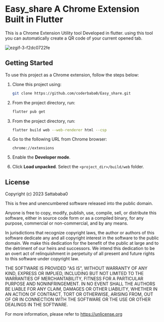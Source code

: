 # Easy_share A Chrome Extension Built in Flutter

This is a Chrome Extension Utility tool Developed in flutter. using this tool you can automatically create a QR code of your current opened tab. 

![ezgif-3-f2dc0722fe](https://github.com/coderbaba0/Easy_share/assets/128967105/53fde32a-3548-4178-87f2-e5a29b3f7a37)

## Getting Started


To use this project as a Chrome extension, follow the steps below:

1. Clone this project using:
   
    ```sh
    git clone https://github.com/coderbaba0/Easy_share.git
    ```
2. From the project directory, run:
   
   ```sh
   flutter pub get
   ```

3. From the project directory, run:
   
   ```sh
   flutter build web --web-renderer html --csp
   ```

4. Go to the following URL from Chrome browser:
   
   ```url
   chrome://extensions
   ```

5. Enable the **Developer mode**.

6. Click **Load unpacked**. Select the `<project_dir>/build/web` folder.

## License

Copyright (c) 2023 Sattababa0

This is free and unencumbered software released into the public domain.

Anyone is free to copy, modify, publish, use, compile, sell, or
distribute this software, either in source code form or as a compiled
binary, for any purpose, commercial or non-commercial, and by any
means.

In jurisdictions that recognize copyright laws, the author or authors
of this software dedicate any and all copyright interest in the
software to the public domain. We make this dedication for the benefit
of the public at large and to the detriment of our heirs and
successors. We intend this dedication to be an overt act of
relinquishment in perpetuity of all present and future rights to this
software under copyright law.

THE SOFTWARE IS PROVIDED "AS IS", WITHOUT WARRANTY OF ANY KIND,
EXPRESS OR IMPLIED, INCLUDING BUT NOT LIMITED TO THE WARRANTIES OF
MERCHANTABILITY, FITNESS FOR A PARTICULAR PURPOSE AND NONINFRINGEMENT.
IN NO EVENT SHALL THE AUTHORS BE LIABLE FOR ANY CLAIM, DAMAGES OR
OTHER LIABILITY, WHETHER IN AN ACTION OF CONTRACT, TORT OR OTHERWISE,
ARISING FROM, OUT OF OR IN CONNECTION WITH THE SOFTWARE OR THE USE OR
OTHER DEALINGS IN THE SOFTWARE.

For more information, please refer to <https://unlicense.org>
